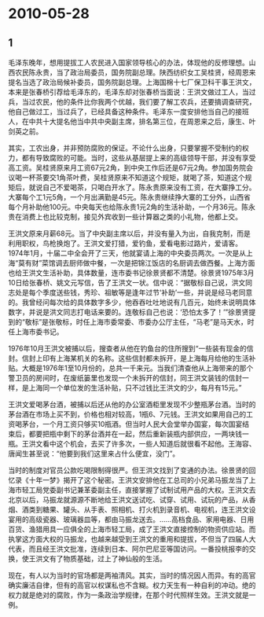 # 2010-05-28

## 1

毛泽东晚年，想用提拔工人农民进入国家领导核心的办法，体现他的反修理想。山西农民陈永贵，当了政治局委员，国务院副总理。陕西纺织女工吴桂贤，经周恩来提名当选了政治局候补委员，国务院副总理。上海国棉十七厂保卫科干事王洪文，本来是张春桥引荐给毛泽东的，毛泽东却对张春桥当面说：王洪文做过工人，当过兵，当过农民，他的条件比你我两个优越，我们要了解工农兵，还要搞调查研究，他自己做过工，当过兵了，已经具备这种条件。毛泽东一度安排他当自己的接班人，在中共十大提名他当中共中央副主席，排名第三位，在周恩来之后，康生、叶剑英之前。

其实，工农出身，并非预防腐败的保证。不论什么出身，只要掌握不受制约的权力，都有导致腐败的可能。当时，这些从基层提上来的高级领导干部，并没有享受高工资。吴桂贤原来月工资67元2角，到中央工作后还是67元2角。参加国务院会议喝一杯茶要交1角茶叶费，吴桂贤原来不知道这个规矩，就喝了茶，知道这个规矩后，就说自己不爱喝茶，只喝白开水了。陈永贵原来没有工资，在大寨挣工分。大寨每个工1元5角，一个月出满勤是45元。陈永贵继续挣大寨的工分外，山西省每个月补助他100元。中央每天也给陈永贵1元2角的生活补助，一个月36元。陈永贵在消费上也比较克制，接见外宾收到一些计算器之类的小礼物，他都上交。

王洪文原来月薪68元。当了中央副主席以后，并没有量入为出，自我克制，而是利用职权，鸟枪换炮了。王洪文爱打猎，爱钓鱼，爱看电影过路片，爱请客。1974年1月，十届二中全会开了三天，他就宴请上海的中央委员两次。一次是从上海“莫有财”菜馆调去厨师做中餐，一次是把锦江饭店的名厨调去做西餐。上海方面也给王洪文生活补助，具体数量，连市委书记徐景贤都不清楚。徐景贤1975年3月10日给张春桥、姚文元写信，告了王洪文一状。信中说：“据敬标自己说，洪文同志处是每个季度送些钱，秀珍、祖敏等是逢年过节‘补助’一些，并说是经马老同意的。我曾经问每次给的具体数字多少，他吞吞吐吐地说有几百元，始终未说明具体数字，并说是洪文同志打电话来要的。连敬标自己也说：‘恐怕太多了！’”徐景贤提到的“敬标”是张敬标，时任上海市委常委、市委办公厅主任，“马老”是马天水，时任上海市委书记。

1976年10月王洪文被捕以后，搜查者从他在钓鱼台的住所搜到“一些装有现金的信封。信封上印有上海某机关的名称。这些信封都未拆开，是上海每月给他的生活补贴。大概是1976年1至10月份的，总共一千来元。当我们清查他从上海带来的那个警卫员的房间时，在废纸篓里也发现一个未拆开的信封，同王洪文装钱的信封一样，是上海同一个单位发的生活补贴，只不过钱比王洪文的少，每月有15元。”

王洪文爱喝茅台酒，被捕以后还从他的办公室酒柜里发现不少整瓶茅台酒。当时的茅台酒在市场上买不到，价格也相对较高，1瓶6、7元钱。王洪文如果用自己的工资喝茅台，一个月工资只够买10瓶酒。但当时人民大会堂举办国宴，每次国宴结束后，都要把瓶中剩下的茅台酒并在一起，然后重新装瓶内部供应，一两块钱一瓶。王洪文看中这个机会，去买了许多次，一些人知道后就很看不起他。王海容、唐闻生甚至说：“他要到我们这里来占什么便宜，没门”。

当时的制度对官员公款吃喝限制得很严。但王洪文找到了变通的办法。徐景贤的回忆录《十年一梦》揭开了这个秘密。王洪文安排他在工总司的小兄弟马振龙当了上海市轻工局党委副书记兼革委副主任，直接掌握了试制试用产品的大权。王洪文去北京以后，马振龙就源源不断地给王洪文送试吃、试穿、试用、试玩的产品，从香烟、酒类到糖果、罐头、从手表、照相机、打火机到录音机、电视机，连王洪文设宴用的高级瓷器、玻璃器皿等，都由马振龙送去。……高档食品、家用电器、日用百货、渔猎用具一应俱全的上海市轻工局，成了王洪文直接控制的物资供应站。而执掌这方面大权的马振龙，也越来越受到王洪文的重用和提拔，不但当了四届人大代表，而且经王洪文批准，连续到日本、阿尔巴尼亚等国访问。一番投桃报李的交换，使王洪文有了物质基础，过上了神仙般的生活。

现在，有人以为当时的官场都是两袖清风。其实，当时的情况因人而异。有的高官确实廉洁自律，但有的高官以权谋私也不含糊。权力天生有一种自利的冲动。绝的权力就是绝对的腐败，作为一条政治学规律，在那个时代照样生效。王洪文就是一例。




